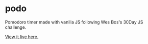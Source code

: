 # podo

Pomodoro timer made with vanilla JS following Wes Bos's 30Day JS challenge.

[View it live here.](http://tt-wang.me/podo/)